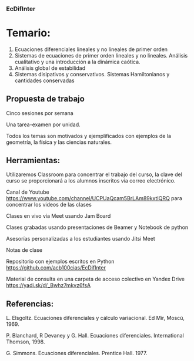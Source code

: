 ### EcDifInter

# Temario:
1. Ecuaciones diferenciales lineales y no lineales de primer orden
2. Sistemas de ecuaciones de primer orden lineales y no lineales. Análisis cualitativo y una introducción a la dinámica caótica.
3. Análisis global de estabilidad
4. Sistemas disipativos y conservativos. Sistemas Hamiltonianos y cantidades conservadas

## Propuesta de trabajo

Cinco sesiones por semana

Una tarea-examen por unidad.

Todos los temas son motivados y ejemplificados con ejemplos de la geometría, la física y las ciencias naturales.

## Herramientas:

Utilizaremos Classroom para concentrar el trabajo del curso, la clave del curso se proporcionará a los alumnos inscritos vía correo electrónico.

Canal de Youtube https://www.youtube.com/channel/UCPUaQcam5BrLAm89kxtIQRQ para concentrar los videos de las clases

Clases en vivo vía Meet usando Jam Board

Clases grabadas usando presentaciones de Beamer y Notebook de python

Asesorías personalizadas a los estudiantes usando Jitsi Meet

Notas de clase

Repositorio con ejemplos escritos en Python https://github.com/acb100cias/EcDifInter

Material de consulta en una carpeta de acceso colectivo en Yandex Drive https://yadi.sk/d/_Bwhz7mkvz6fsA

## Referencias:
L. Elsgoltz. Ecuaciones diferenciales y cálculo variacional. Ed Mir, Moscú, 1969.

P. Blanchard, R Devaney y G. Hall. Ecuaciones diferenciales. International Thomson, 1998.

G. Simmons. Ecuaciones diferenciales. Prentice Hall. 1977.
